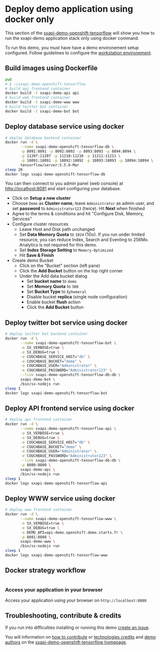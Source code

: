 # Deploy demo application using docker only

This section of the [sxapi-demo-openshift-tensorflow](https://github.com/startxfr/sxapi-demo-openshift-tensorflow)
will show you how to run the sxapi-demo application stack only using docker command.

To run this demo, you must have have a demo environement setup configured. Follow guidelines 
to configure the [workstation environement](https://github.com/startxfr/sxapi-demo-openshift#setup-workstation-environement).

## Build images using Dockerfile

```bash
pwd
# $ ~/sxapi-demo-openshift-tensorflow
# build api frontend container
docker build -t sxapi-demo-api api
# build web frontend container
docker build -t sxapi-demo-www www
# build twitter bot container
docker build -t sxapi-demo-bot bot
```

## Deploy database service using docker

```bash
# deploy database backend container
docker run -d \
       --name sxapi-demo-openshift-tensorflow-db \
       -p 8091:8091 -p 8092:8092 -p 8093:8093 -p 8094:8094 \
       -p 11207:11207 -p 11210:11210 -p 11211:11211 \
       -p 18091:18091 -p 18092:18092 -p 18093:18093 -p 18094:18094 \
       tensorflow/server:5.5.0-Mar
sleep 20
docker logs sxapi-demo-openshift-tensorflow-db
```

You can then connect to you admin panel (web console) at [http://localhost:8091](http://localhost:8091) and start configuring your database.
- Click on **Setup a new cluster**
- Choose `Demo` as **Cluster name**, leave `Administrator` as admin user, and set **password** to `Administrator123` (twice). Hit **Next** when finished
- Agree to the terms & conditions and hit "Configure Disk, Memory, Services"
- Configure cluster resources
  - Leave Host and Disk path unchanged
  - Set **Data Memory Quota** to `1024` (1Go). If you run under limited resource, you can reduce Index, Search and Eventing to 256Mo. Analytics is not required for this demo.
  - Set **Index Storage Setting** to `Memory-Optimized`
  - Hit **Save & Finish**
- Create demo Bucket
  - Click on the "Bucket" section (left pane)
  - Click the **Add Bucket** button on the top right corner
  - Under the Add data bucket dialog
    - Set **bucket name** to `demo`
    - Set **Memory Quota** to `300`
    - Set **Bucket Type** to `Ephemeral`
    - Disable bucket **replica** (single node configuration)
    - Enable bucket **flush** action
    - Click the **Add Bucket** button

## Deploy twitter bot service using docker

```bash
# deploy twitter bot backend container
docker run -d \
       --name sxapi-demo-openshift-tensorflow-bot \
       -e SX_VERBOSE=true \
       -e SX_DEBUG=true \
       -e COUCHBASE_SERVICE_HOST="db" \
       -e COUCHBASE_BUCKET="demo" \
       -e COUCHBASE_USER="Administrator" \
       -e COUCHBASE_PASSWORD="Administrator123" \
       --link sxapi-demo-openshift-tensorflow-db:db \
       sxapi-demo-bot \
       /bin/sx-nodejs run
sleep 1
docker logs sxapi-demo-openshift-tensorflow-bot
```

## Deploy API frontend service using docker

```bash
# deploy api frontend container
docker run -d \
       --name sxapi-demo-openshift-tensorflow-api \
       -e SX_VERBOSE=true \
       -e SX_DEBUG=true \
       -e COUCHBASE_SERVICE_HOST="db" \
       -e COUCHBASE_BUCKET="demo" \
       -e COUCHBASE_USER="Administrator" \
       -e COUCHBASE_PASSWORD="Administrator123" \
       --link sxapi-demo-openshift-tensorflow-db:db \
       -p 8080:8080 \
       sxapi-demo-api \
       /bin/sx-nodejs run
sleep 1
docker logs sxapi-demo-openshift-tensorflow-api
```

## Deploy WWW service using docker

```bash
# deploy www frontend container
docker run -d \
       --name sxapi-demo-openshift-tensorflow-www \
       -e SX_VERBOSE=true \
       -e SX_DEBUG=true \
       -e DEMO_API=api-demo.openshift.demo.startx.fr \
       -p 8081:8080 \
       sxapi-demo-www \
       /bin/sx-nodejs run
sleep 1
docker logs sxapi-demo-openshift-tensorflow-www
```

## Docker strategy workflow

```
```

### Access your application in your browser

Access your application using your browser on `http://localhost:8080`


## Troubleshooting, contribute & credits

If you run into difficulties installing or running this demo [create an issue](https://github.com/startxfr/sxapi-demo-openshift-tensorflow/issues/new).

You will information on [how to contribute](https://github.com/startxfr/sxapi-demo-openshift-tensorflow#contributing) or 
[technologies credits](https://github.com/startxfr/sxapi-demo-openshift-tensorflow#built-with) and
[demo authors](https://github.com/startxfr/sxapi-demo-openshift-tensorflow#authors) on the 
[sxapi-demo-openshift-tensorflow homepage](https://github.com/startxfr/sxapi-demo-openshift-tensorflow).